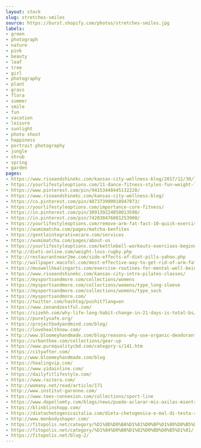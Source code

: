 ```yaml
---
layout: stock
slug: stretches-smiles
source: https://burst.shopify.com/photos/stretches-smiles.jpg
labels:
- green
- photograph
- nature
- pink
- beauty
- leaf
- tree
- girl
- photography
- plant
- grass
- flora
- summer
- smile
- fun
- vacation
- leisure
- sunlight
- photo shoot
- happiness
- portrait photography
- jungle
- shrub
- spring
- garden
pages:
- https://www.riseandshinekc.com/kansas-city-wellness-blog/2017/12/30/lessons-about-weight-loss-i-learned-from-clients
- https://yourlifestyleoptions.com/11-dance-fitness-styles-fun-weight-loss/
- https://www.pinterest.com/pin/94153448445132228/
- https://www.riseandshinekc.com/kansas-city-wellness-blog/
- https://co.pinterest.com/pin/487373990918947073/
- https://yourlifestyleoptions.com/importance-core-fitness/
- https://in.pinterest.com/pin/389139224050013590/
- https://in.pinterest.com/pin/742038476081253900/
- https://yourlifestyleoptions.com/remove-arm-fat-fast-10-quick-exercises/
- https://wumimatcha.com/pages/matcha-benfites
- https://gentleintegrativecare.com/services
- https://wumimatcha.com/pages/about-us
- https://yourlifestyleoptions.com/kettlebell-workouts-exercises-beginners/
- http://dieti-online.com/weight-loss-rugby.php
- http://restaurantnear2me.com/side-effects-of-diet-pills-yahoo.php
- http://wallpaper.macofel.com/most-effective-way-to-get-rid-of-arm-fat/
- https://muswellhealingarts.com/exercise-routines-for-mental-well-being/
- https://www.riseandshinekc.com/kansas-city-intro-pilates-classes/
- https://mysportsandmore.com/collections/womens
- https://mysportsandmore.com/collections/womens/type_long-sleeve
- https://mysportsandmore.com/collections/womens/type_sock
- https://mysportsandmore.com/
- https://twitter.com/hashtag/pushit?lang=en
- https://www.zenandzestful.com/
- https://sizehh.com/why-life-long-habit-change-in-21-days-is-total-bs/
- https://purelysafe.org/
- https://projectbodyandmind.com/blog/
- https://lovehealthnow.com/
- http://www.bloomeyhandmade.com/blog/reasons-why-use-organic-deodorants-in-our-personal-care
- https://urbanthee.com/collections/gear-up
- https://www.purequalitycbd.com/category-s/141.htm
- https://cityafter.com/
- http://www.bloomeyhandmade.com/blog
- https://healingvip.com/
- https://www.yidainline.com/
- https://dailyfitlifestyle.com/
- https://www.raitera.com/
- http://womany.net/read/article/171
- http://www.institut-garonne.com/
- https://www.tees-connexion.com/collections/sport-line
- https://www.depellemty.com/blogs/news/puedo-aclarar-mis-axilas-mientras-me-depilo
- https://blinblinshopp.com/
- https://dietachetogenicaitalia.com/dieta-chetogenica-e-mal-di-testa-rimedi/
- http://www.monbodyshaper.com/
- https://fitopolis.net/category/%D1%8D%D0%BA%D1%81%D0%BF%D1%80%D0%B5%D1%81%D1%81-%D1%84%D0%B8%D1%82%D0%BD%D0%B5%D1%81/
- https://fitopolis.net/category/%D1%84%D0%B8%D1%82%D0%BD%D0%B5%D1%81/
- https://fitopolis.net/blog-2/
---
```

